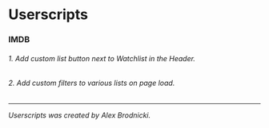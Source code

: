 # Userscripts
### IMDB
###### 1. Add custom list button next to Watchlist in the Header.
###### 2. Add custom filters to various lists on page load.
___
*Userscripts was created by Alex Brodnicki.*
